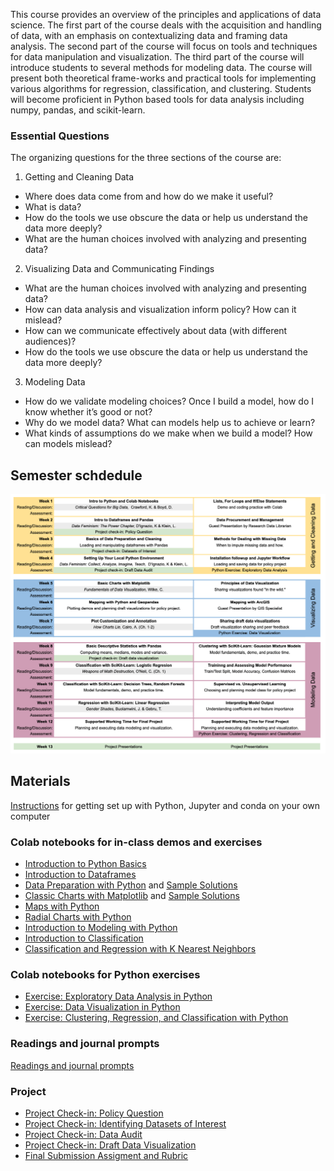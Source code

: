 
This course provides an overview of the principles and applications of data science. The first part of the
course deals with the acquisition and handling of data, with an emphasis on contextualizing data and framing
data analysis. The second part of the course will focus on tools and techniques for data manipulation and
visualization. The third part of the course will introduce students to several methods for modeling data.
The course will present both theoretical frame-works and practical tools for implementing various algorithms
for regression, classification, and clustering. Students will become proficient in Python based tools for data
analysis including numpy, pandas, and scikit-learn. 

### Essential Questions
The organizing questions for the three sections of the
course are:
1. Getting and Cleaning Data
- Where does data come from and how do we make it useful?
- What is data?
- How do the tools we use obscure the data or help us understand the data more deeply?
- What are the human choices involved with analyzing and presenting data?
2. Visualizing Data and Communicating Findings
- What are the human choices involved with analyzing and presenting data?
- How can data analysis and visualization inform policy? How can it mislead?
- How can we communicate effectively about data (with different audiences)?
- How do the tools we use obscure the data or help us understand the data more deeply?
3. Modeling Data
- How do we validate modeling choices? Once I build a model, how do I know whether it’s good
or not?
- Why do we model data? What can models help us to achieve or learn?
- What kinds of assumptions do we make when we build a model? How can models mislead?

## Semester schdedule

![Course schedule](Fletcher_Course_Outline.png)

## Materials

[Instructions](https://karinknudson.com/python_setup.pdf) for getting set up with Python, Jupyter and conda on your own computer

### Colab notebooks for in-class demos and exercises

- [Introduction to Python Basics](https://colab.research.google.com/drive/1zok05G-2A9_UzmkIIWT_anl2dvps__M0?usp=sharing)
- [Introduction to Dataframes](https://colab.research.google.com/drive/1F4PbNbznY_p6X4vdy-e7uZ2LN7u-yv1h?usp=sharing)
- [Data Preparation with Python](https://colab.research.google.com/drive/1wWRIlHSSAqgX0HWf4dF_kRZ5YLYHtdbf?usp=sharing) and [Sample Solutions](https://colab.research.google.com/drive/1PTBGxQQZWCj7yRkUlmAL64CrA0qMLnbd?usp=sharing)
- [Classic Charts with Matplotlib](https://colab.research.google.com/drive/1-UU6SiDJ3_HhqwH0H9NJylZ-Vllt0TKB?usp=sharing) and [Sample Solutions](https://colab.research.google.com/drive/1u72oiWHIIxfqeSoH3RM_-ZlY-DXvZM8U#scrollTo=NV1g9QdthpSs)
- [Maps with Python](https://colab.research.google.com/drive/1R4ekzzVhbasFSJ1OQsDNdrn_uI7NQkov?usp=sharing#scrollTo=BKRaBYdB836u)
- [Radial Charts with Python](https://colab.research.google.com/drive/1BVURjLt88Gm55xrTq1r4AS2sMo9cC-Ee?usp=sharing)
- [Introduction to Modeling with Python](https://colab.research.google.com/drive/1YQMSGcudX_z9WphueXi1Tzwq5muzmo2_?usp=sharing)
- [Introduction to Classification](https://colab.research.google.com/drive/1uE3Qh6Lm9h8m0EWSUc1hwVQkp2IQb9CF?usp=sharing)
- [Classification and Regression with K Nearest Neighbors](https://colab.research.google.com/drive/1PTFpYeNFbyUY0Ig_gXrpADjRaEnXiL3A?usp=sharing)



### Colab notebooks for Python exercises
- [Exercise: Exploratory Data Analysis in Python](https://colab.research.google.com/drive/1CAP_k6HF88O-19wngS_5x2KN7Sfiwypo)
- [Exercise: Data Visualization in Python](https://colab.research.google.com/drive/14WX9amWra-ChZj_PO6J37zrFc_sDRQ0J?usp=sharing)
- [Exercise: Clustering, Regression, and Classification with Python](https://colab.research.google.com/drive/18yqgvYmSoe6RKHjf_B4Sgb-J0CL4UwUX?usp=sharing)

### Readings and journal prompts

[Readings and journal prompts](journal-prompts)

### Project

  - [Project Check-in: Policy Question](policy_question)
  - [Project Check-in: Identifying Datasets of Interest](datasets_of_interest)
  - [Project Check-in: Data Audit](data_audit)
  - [Project Check-in: Draft Data Visualization](draft_data_visualization)
  - [Final Submission Assigment and Rubric](project_assigment_and_rubric)



